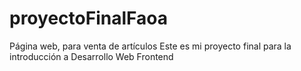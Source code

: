 # proyectoFinalFaoa
Página web, para venta de artículos
Este es mi proyecto final para la introducción a Desarrollo Web Frontend
